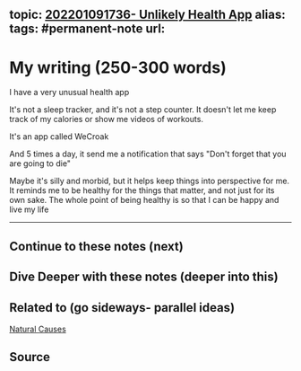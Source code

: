 topic: [202201091736- Unlikely Health App](.md)
alias: 
tags: #permanent-note
url: 
---

# My writing (250-300 words)

I have a very unusual health app

It's not a sleep tracker, and it's not a step counter. It doesn't let me keep track of my calories or show me videos of workouts. 

It's an app called WeCroak

And 5 times a day, it send me a notification that says "Don't forget that you are going to die"

Maybe it's silly and morbid, but it helps keep things into perspective for me. It reminds me to be healthy for the things that matter, and not just for its own sake. The whole point of being healthy is so that I can be happy and live my life

---
## Continue to these notes (next)
		
## Dive Deeper with these notes (deeper into this)
		
## Related to (go sideways- parallel ideas)
[Natural Causes](Natural%20Causes)
	
## Source